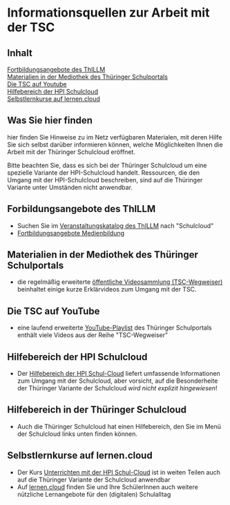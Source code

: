 # Informationsquellen zur Arbeit mit der TSC

## Inhalt
[Fortbildungsangebote des ThILLM](#forbildungsangebote-des_thillm)  
[Materialien in der Mediothek des Thüringer Schulportals](#materialien-in-der-mediothek-des-thueringer-schulportals)  
[Die TSC auf Youtube](#die-tsc-auf-youtube)  
[Hilfebereich der HPI Schulcloud](#hilfebereich-der-hpi-schulcloud)  
[Selbstlernkurse auf lernen.cloud](#selbstlernkurse-auf-lernen.cloud)

## Was Sie hier finden
hier finden Sie Hinweise zu im Netz verfügbaren Materialen, mit deren Hilfe Sie sich selbst darüber informieren können, welche Möglichkeiten Ihnen die Arbeit mit der Thüringer Schulcloud eröffnet.

Bitte beachten Sie, dass es sich bei der Thüringer Schulcloud um eine spezielle Variante der HPI-Schulcloud handelt. Ressourcen, die den Umgang mit der HPI-Schulcloud beschreiben, sind auf die Thüringer Variante unter Umständen nicht anwendbar.

## Forbildungsangebote des ThILLM
* Suchen Sie im [Veranstaltungskatalog des ThILLM](https://www.schulportal-thueringen.de/catalog) nach "Schulcloud"
* [Fortbildungsangebote Medienbildung](https://www.schulportal-thueringen.de/home/medienbildung/fortbildungsangebote)

## Materialien in der Mediothek des Thüringer Schulportals
* die regelmäßig erweiterte [öffentliche Videosammlung (TSC-Wegweiser)](https://www.schulportal-thueringen.de/web/guest/media/detail?tspi=12584
) beinhaltet einige kurze Erklärvideos zum Umgang mit der TSC.

## Die TSC auf YouTube
* eine laufend erweiterte [YouTube-Playlist](https://www.youtube.com/playlist?list=PL92TidOtRHpWIrFOa5K_hhIGROTEKaOt5) des Thüringer Schulportals enthält viele Videos aus der Reihe "TSC-Wegweiser"

## Hilfebereich der HPI Schulcloud
* Der [Hilfebereich der HPI Schul-Cloud](https://docs.hpi-schul-cloud.org/display/SCDOK/Hilfebereich+der+HPI+Schul-Cloud) liefert umfassende Informationen zum Umgang mit der Schulcloud, aber vorsicht, auf die Besonderheite der Thüringer Variante der Schulcloud _wird nicht explizit hingewiesen_!

## Hilfebereich in der Thüringer Schulcloud
* Auch die Thüringer Schulcloud hat einen Hilfebereich, den Sie im Menü der Schulcloud links unten finden können.

## Selbstlernkurse auf lernen.cloud
* Der Kurs [Unterrichten mit der HPI Schul-Cloud](https://lernen.cloud/courses/fortbildung_sc2020) ist in weiten Teilen auch auf die Thüringer Variante der Schulcloud anwendbar
* Auf [lernen.cloud](https://lernen.cloud/) finden Sie und Ihre SchülerInnen auch weitere nützliche Lernangebote für den (digitalen) Schulalltag